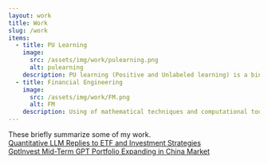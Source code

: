 ```yaml
---
layout: work
title: Work
slug: /work
items:
  - title: PU Learning
    image:
      src: /assets/img/work/pulearning.png
      alt: pulearning
    description: PU learning (Positive and Unlabeled learning) is a binary classification setting where the training data consists of positive examples and unlabeled examples that may contain both positive and negative instances.
  - title: Financial Engineering
    image:
      src: /assets/img/work/FM.png
      alt: FM
    description: Using of mathematical techniques and computational tools to solve complex financial problems and design innovative financial products and strategies.
---
```


These briefly summarize some of my work.
<br />
[Quantitative LLM Replies to ETF and Investment Strategies](https://hkustconnect-my.sharepoint.com/:b:/g/personal/jwangiy_connect_ust_hk/EaqbJZiUSlNLoP3pvxBtRp8BQ80nCzhZqvracMaN_-3veA?e=cydYW6)
<br />
[GptInvest Mid-Term GPT Portfolio Expanding in China Market](https://hkustconnect-my.sharepoint.com/:b:/g/personal/jwangiy_connect_ust_hk/EcZaS5FSPNtJhZiytHs3_7wBk-s8t9IzXrKQX555_tla5g?e=qQCqde)
<br />
